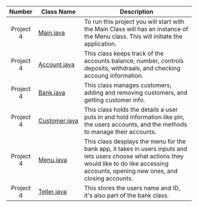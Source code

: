  Number | Class Name|Description|
|:---:| ---| ---|
| Project 4 | [Main.java](https://github.com/danthro/BankApp/blob/master/src/Main.java) |To run this project you will start with the Main Class will has an instance of the Menu class. This will initiate the application.|
| Project 4 | [Account.java](https://github.com/danthro/BankApp/blob/master/src/Account.java) |This class keeps track of the accounts balance, number, controls deposits, withdraals, and checking accoung information.|
| Project 4 | [Bank.java](https://github.com/danthro/BankApp/blob/master/src/Bank.java) |This class manages customers, adding and removing customers, and getting customer info.|
| Project 4 | [Customer.java](https://github.com/danthro/BankApp/blob/master/src/Customer.java) |This class holds the details a user puts in and hold information like pin, the users accounts, and the methods to manage their accounts.|
| Project 4 | [Menu.java](https://github.com/danthro/BankApp/blob/master/src/Menu.java) |This class desplays the menu for the bank app, it takes in users inputs and lets users choose what actions they would like to do like accessing accounts, opening new ones, and closing accounts.|
| Project 4 | [Teller.java](https://github.com/danthro/BankApp/blob/master/src/Teller.java) |This stores the users name and ID, it's also part of the bank class.|
